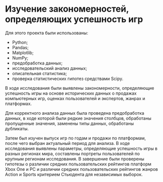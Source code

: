 # Изучение закономерностей, определяющих успешность игр

Для этого проекта были использованы:
- Python;
- Pandas;
- Matplotlib;
- NumPy;
- предобработка данных;
- исследовательский анализ данных;
- описательная статистика;
- проверка статистических гипотез средствами Scipy.

В ходе исследования были выявлены закономерности, определяющие успешность игры на основе исторических данных о продажах компьютерных игр, оценках пользователей и экспертов, жанрах и платформах.

Для корректного анализа данных была проведена предобработка данных, в ходе которой были редкие значения столбцов, обработаны пропущенные значения, заменены типы данных, обработаны дубликаты.

Затем был изучен выпуск игр по годам и продажи по платформам, после чего выбран актуальный период для анализа. В ходе исследования выявлены параметры, определяющие успешность игры в разных регионах мира, составлены портреты пользователей по крупным регионам исследования. В завершение были проверены гипотезы о различии средних пользовательских рейтингов платформ Xbox One и PC и различии средних пользовательских рейтингов жанров Action и Sports критерием Стьюдента для независимых выборок.
